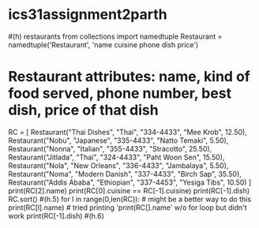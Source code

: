 # ics31assignment2parth
#(h) restaurants
from collections import namedtuple
Restaurant = namedtuple('Restaurant', 'name cuisine phone dish price')
# Restaurant attributes: name, kind of food served, phone number, best dish, price of that dish
RC = [
    Restaurant("Thai Dishes", "Thai", "334-4433", "Mee Krob", 12.50),
    Restaurant("Nobu", "Japanese", "335-4433", "Natto Temaki", 5.50),
    Restaurant("Nonna", "Italian", "355-4433", "Stracotto", 25.50),
    Restaurant("Jitlada", "Thai", "324-4433", "Paht Woon Sen", 15.50),
    Restaurant("Nola", "New Orleans", "336-4433", "Jambalaya", 5.50),
    Restaurant("Noma", "Modern Danish", "337-4433", "Birch Sap", 35.50),
    Restaurant("Addis Ababa", "Ethiopian", "337-4453", "Yesiga Tibs", 10.50) ]
print(RC[2].name)
print(RC[0].cuisine == RC[-1].cuisine)
print(RC[-1].dish)
RC.sort() #(h.5)
for l in range(0,len(RC)): # might be a better way to do this
    print(RC[l].name) # tried printing 'print(RC[].name' w/o for loop but didn't work
print(RC[-1].dish) #(h.6)
